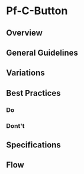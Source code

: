 # Pf-C-Button

## Overview

## General Guidelines

## Variations

## Best Practices

### Do

### Dont't

## Specifications

## Flow
